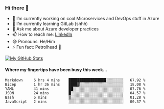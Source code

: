 ### Hi there 👋

- 🔭 I’m currently working on cool Microservices and DevOps stuff in Azure
- 🌱 I’m currently learning GitLab (shhh)
- 💬 Ask me about Azure developer practices
- 📫 How to reach me: [LinkedIn](https://www.linkedin.com/in/gordonbyers/)
- 😄 Pronouns: He/Him 
- ⚡ Fun fact: Petrolhead 🚙

[![My GitHub Stats](https://github-readme-stats.vercel.app/api/?username=gordonby&count_private=true&theme=tokyonight&showicons=true)]()
<!--[![My GitHub Language Stats](https://github-readme-stats.vercel.app/api/top-langs/?username=gordonby&langs_count=5&theme=tokyonight)]()-->

#### Where my fingertips have been busy this week... 
<!--START_SECTION:waka-->

```text
Markdown     6 hrs 4 mins    █████████████████░░░░░░░░   67.92 %
Bicep        1 hr 36 mins    ████▓░░░░░░░░░░░░░░░░░░░░   18.08 %
YAML         41 mins         ██░░░░░░░░░░░░░░░░░░░░░░░   07.76 %
JSON         24 mins         █░░░░░░░░░░░░░░░░░░░░░░░░   04.57 %
Bash         6 mins          ▒░░░░░░░░░░░░░░░░░░░░░░░░   01.28 %
JavaScript   2 mins          ░░░░░░░░░░░░░░░░░░░░░░░░░   00.37 %
```

<!--END_SECTION:waka-->
